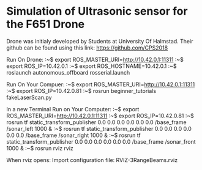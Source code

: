 # Simulation of Ultrasonic sensor for the F651 Drone
Drone was initialy developed by Students at University Of Halmstad. Their github can be found using this link:
https://github.com/CPS2018

Run On Drone:
:~$ export ROS_MASTER_URI=http://10.42.0.1:11311
:~$ export ROS_IP=10.42.0.1 
:~$ export ROS_HOSTNAME=10.42.0.1
:~$ roslaunch autonomous_offboard rosserial.launch

Run On Your Compuer:
:~$ export ROS_MASTER_URI=http://10.42.0.1:11311
:~$ export ROS_IP=10.42.0.81
:~$ rosrun beginner_tutorials fakeLaserScan.py

In a new Terminal Run on Your Computer:
:~$ export ROS_MASTER_URI=http://10.42.0.1:11311
:~$ export ROS_IP=10.42.0.81
:~$ rosrun tf static_transform_publisher 0.0 0.0 0.0 0.0 0.0 0.0 /base_frame /sonar_left 1000 &
:~$ rosrun tf static_transform_publisher 0.0 0.0 0.0 0.0 0.0 0.0 /base_frame /sonar_right 1000 &
:~$ rosrun tf static_transform_publisher 0.0 0.0 0.0 0.0 0.0 0.0 /base_frame /sonar_front 1000 &
:~$ rosrun rviz rviz

When rviz opens:
Import configuration file: RVIZ-3RangeBeams.rviz

